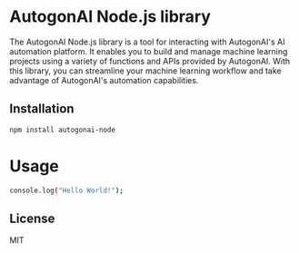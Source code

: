 # AutogonAI Node.js library

The AutogonAI Node.js library is a tool for interacting with AutogonAI's AI automation platform. It enables you to build and manage machine learning projects using a variety of functions and APIs provided by AutogonAI. With this library, you can streamline your machine learning workflow and take advantage of AutogonAI's automation capabilities.



## Installation
```bash
npm install autogonai-node
```

# Usage
```bash
console.log("Hello World!");
```

## License
MIT